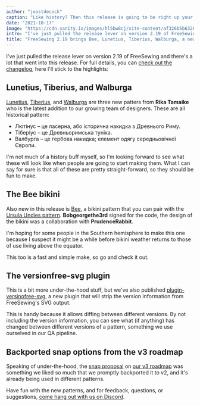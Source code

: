```yaml
---
author: "joostdecock"
caption: "Like history? Then this release is going to be right up your alley."
date: "2021-10-17"
image: "https://cdn.sanity.io/images/hl5bw8cj/site-content/af326b5b6326911272ed989947e8cafe22966019-1920x1280.jpg"
intro: "I've just pulled the release lever on version 2.19 of FreeSewing and there's a lot that went into this release. For full details, you can check out the changelog , here I'll stick to the highlights:"
title: "FreeSewing 2.19 brings Bee, Lunetius, Tiberius, Walburga, a new plugin, and a bunch of improvements and fixes"
---
```


I've just pulled the release lever on version 2.19 of FreeSewing and there's a lot that went into this release. For full details, you can [check out the changelog](https://github.com/freesewing/freesewing/blob/develop/CHANGELOG.md#2190-2021-10-17), here I'll stick to the highlights:

## Lunetius, Tiberius, and Walburga

[Lunetius](/designs/lunetius), [Tiberius](/designs/tiberius/), and [Walburga](/designs/walburga/) are three new patters from **Rika Tamaike** who is the latest addition to our growing team of designers. These are all historical pattern:

 - Лютінус – це ласерна, або історична накидка з Древнього Риму.
 - Тіберіус – це Древньоримська туніка.
 - Валбурга – це гербова накидка; елемент одягу середньовічної Європи.

I'm not much of a history buff myself, so I'm looking forward to see what these will look like when people are going to start making them. What I can say for sure is that all of these are pretty straight-forward, so they should be fun to make.

## The Bee bikini

Also new in this release is [Bee](/designs/bee/), a bikini pattern that you can pair with the [Ursula Undies pattern](/designs/ursula/). **Bobgeorgethe3rd** signed for the code, the design of the bikini was a collaboration with **PrudenceRabbit**.

I'm hoping for some people in the Southern hemisphere to make this one because I suspect it might be a while before bikini weather returns to those of use living above the equator.

This too is a fast and simple make, so go and check it out.

## The versionfree-svg plugin

This is a bit more under-the-hood stuff, but we've also published [plugin-versinofree-svg](https://www.npmjs.com/package/@freesewing/plugin-versionfree-svg), a new plugin that will strip the version information from FreeSewing's SVG output.

This is handy because it allows diffing between different versions. By not including the version information, you can see what (if anything) has changed between different versions of a pattern, something we use ourselved in our QA pipeline.

## Backported snap options from the v3 roadmap

Speaking of under-the-hood, the [snap proposal](https://github.com/freesewing/freesewing/discussions/1331) on [our v3 roadmap](https://github.com/freesewing/freesewing/discussions/1278) was something we liked so much that we promptly backported it to v2, and it's already being used in different patterns.

Have fun with the new patterns, and for feedback, questions, or suggestions, [come hang out with us on Discord](https://discord.freesewing.org).
